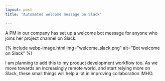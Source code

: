 ```yaml
---
layout: post
title: "Automated welcome message on Slack"

---
```


A PM in our company has set up a welcome bot message for anyone who joins her project channel on Slack.

{% include webp-image.html img="welcome_slack.png" alt="Bot welcome on Slack" %}

I am planning to add this to my product development workflow too. As we move towards an increasingly remote world, and start relying more on Slack, these small things will help a lot in improving collaboration IMHO.
